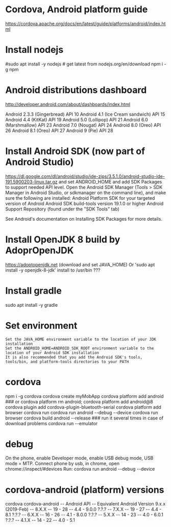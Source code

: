 
# Cordova, Android platform guide
 https://cordova.apache.org/docs/en/latest/guide/platforms/android/index.html

# Install nodejs
 #sudo apt install -y nodejs # get latest from nodejs.org/en/download
 npm i -g npm


# Android distributions dashboard
 http://developer.android.com/about/dashboards/index.html

 Android 2.3.3 (Gingerbread) API 10
 Android 4.1 (Ice Cream sandwich) API 15
 Android 4.4 (KitKat) API 19
 Android 5.0 (Lollipop) API 21
 Android 6.0 (Marshmallow) API 23
 Android 7.0 (Nougat) API 24
 Android 8.0 (Oreo) API 26
 Android 8.1 (Oreo) API 27
 Android 9 (Pie) API 28


# Install Android SDK (now part of Android Studio)
 https://dl.google.com/dl/android/studio/ide-zips/3.5.1.0/android-studio-ide-191.5900203-linux.tar.gz
 and set ANDROID_HOME
 and add SDK Packages to support needed API level.
 Open the Android SDK Manager (Tools > SDK Manager in Android Studio, or sdkmanager on the command line),
 and make sure the following are installed:
    Android Platform SDK for your targeted version of Android
    Android SDK build-tools version 19.1.0 or higher
    Android Support Repository (found under the "SDK Tools" tab)

 See Android's documentation on Installing SDK Packages for more details.

# Install OpenJDK 8 build by AdoprOpenJDK
 https://adoptopenjdk.net (download and set JAVA_HOME)
 Or 'sudo apt install -y openjdk-8-jdk' install to /usr/bin ???

# Install gradle
 sudo apt install -y gradle

# Set environment
    Set the JAVA_HOME environment variable to the location of your JDK installation
    Set the ANDROID_HOME=ANDROID_SDK_ROOT environment variable to the location of your Android SDK installation
    It is also recommended that you add the Android SDK's tools, tools/bin, and platform-tools directories to your PATH


# cordova
 npm i -g cordova
cordova create myMobApp
cordova platform add android ### or cordova platform rm android; cordova platform add android@8
cordova plugin add cordova-plugin-bluetooth-serial
cordova platform add browser
cordova run
cordova run android --debug --device
cordova run browser
cordova build android --release ### run it several times in case of download problems
cordova run --emulator


# debug
  On the phone, enable Developer mode, enable USB debug mode, USB mode = MTP.
  Connect phone by usb, in chrome, open chrome://inspect/#devices
  Run: cordova run android --debug --device


# cordova-android (platform) versions
 cordova               cordova-android -- Android API -- Equivalent Android Version
 9.x.x (2019-Feb)  --  8.X.X           -- 19 - 28     -- 4.4 - 9.0.0
 ?.?.?             --  7.X.X           -- 19 - 27     -- 4.4 - 8.1
 ?.?.?             --  6.X.X           -- 16 - 26     -- 4.1 - 8.0.0
 ?.?.?             --  5.X.X           -- 14 - 23     -- 4.0 - 6.0.1
 ?.?.?             --  4.1.X           -- 14 - 22     -- 4.0 - 5.1
